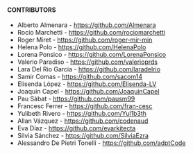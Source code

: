 #### CONTRIBUTORS

- Alberto Almenara - https://github.com/Almenara
- Rocío Marchetti - https://github.com/rociomarchetti
- Roger Miret - https://github.com/roger-mir-min
- Helena Polo - https://github.com/HelenaPolo
- Lorena Ponsico - https://github.com/LorenaPonsico
- Valerio Paradiso - https://github.com/valerioprds
- Lara Del Rio Garcia - https://github.com/laradelrio
- Samir Comas - https://github.com/sacom14
- Elisenda López - https://github.com/Elisenda-LV
- Joaquin Capel - https://github.com/JoaquinCapel
- Pau Sàbat - https://github.com/pausm99
- Francesc Ferrer - https://github.com/fran-cesc
- Yulibeth Rivero - https://github.com/Yul1b3th
- Allan Vázquez - https://github.com/codenaud
- Eva Díaz - https://github.com/evarkitecta
- Silvia Sánchez - https://github.com/SilviaEzra
- Alessandro De Pietri Tonelli - https://github.com/adptCode
